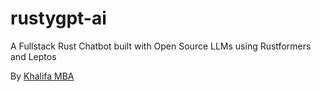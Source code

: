 # rustygpt-ai

A Fullstack Rust Chatbot built with Open Source LLMs using Rustformers and Leptos

By [Khalifa MBA](https://github.com/alfellati)
